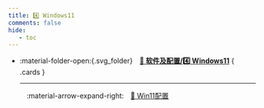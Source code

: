 ```yaml
---
title: 4️⃣ Windows11
comments: false
hide:
   - toc
---
```


<div class="grid cards index-info" markdown>

-   :material-folder-open:{.svg_folder}&emsp;__[🎀 软件及配置/4️⃣ Windows11](./index.md)__
{ .cards }

	---

	&emsp;:material-arrow-expand-right:&emsp;[🐽 Win11配置](./A.md)

</div>